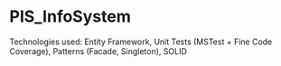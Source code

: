 # PIS_InfoSystem
Technologies used:
Entity Framework,
Unit Tests (MSTest + Fine Code Coverage),
Patterns (Facade, Singleton),
SOLID
